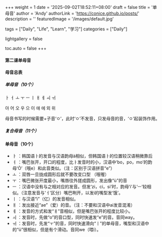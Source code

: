 +++
weight = 1
date = '2025-09-02T18:52:11+08:00'
draft = false
title = '单母音'
author = 'Andy'
authorLink = 'https://conice.github.io/posts/'
description = ''
featuredImage = '/images/default.jpg'

tags = ["Daily", "Life", "Learn", "学习"]
categories = ["Daily"]

lightgallery = false

toc.auto = false
+++

#### 第二课单母音

#### 母音总表

##### 单母音（10个）

ㅏ ㅓ ㅗ ㅜ  ㅡ ㅣ ㅐ ㅔ ㅚ ㅟ

아 어 오 우  으 이 애 에 외 위 

母音书写的时候需要+子音‘ㅇ’，此时‘ㅇ’不发音，只发母音的音，‘ㅇ’起装饰作用。

##### 复合母音（11个）



#### 单母音（10个）

* ㅏ  ：韩国语ㅏ的发音与汉语韵母à相似，但韩国语ㅏ的位置较汉语稍微靠后
* ㅓ  ：嘴巴张开，开口的程度，比ㅏ发音时的小，汉语中‘bo，po，mo’的韵母‘Ò’（哦e）和此音类似。（注：区别于汉语拼音“e”）
* ㅗ  ：双唇一旦拢成圆形后就不要改变口型 （哦喔）
* ㅜ  ：嘴巴微张开度最小，嘴唇往外搓成圆形，发出像“ù”的音
* ㅡ  ：汉语中没有与之相对应的发音。但发‘zi，ci，si’时，韵母‘i’与‘ㅡ’较相似。（注意发音与‘ㅓ’区分）嘴巴咧开，以发i的嘴型发‘饿’。
* ㅣ  ：与汉语“ì”（亿）的发音相似。
* ㅐ  ：发出接近“ae”（爱）的音。（注：不要和汉语中ai发音混淆）
* ㅔ  ：发音的方式和发“ㅐ”音相似，但是嘴巴张开的程度比较小。
* ㅚ  ：发音时，先做“o”的音口型，同时快速发“e”的音。音同way。
* ㅟ  ：发音时，先发“ㅜ”的音，同时快速滑向“ㅣ”的单母音，嘴型和汉语中的“ü”很相似，但是有个滑动。音同we（喂i）。

